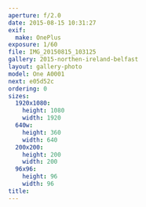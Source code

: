 ```yaml
---
aperture: f/2.0
date: 2015-08-15 10:31:27
exif:
  make: OnePlus
exposure: 1/60
file: IMG_20150815_103125
gallery: 2015-northen-ireland-belfast
layout: gallery-photo
model: One A0001
next: e05d52c
ordering: 0
sizes:
  1920x1080:
    height: 1080
    width: 1920
  640w:
    height: 360
    width: 640
  200x200:
    height: 200
    width: 200
  96x96:
    height: 96
    width: 96
title: 
---
```

